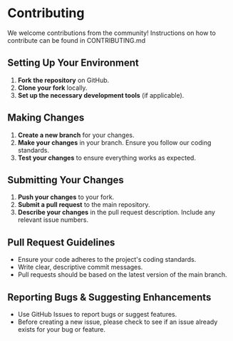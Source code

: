 # Contributing
We welcome contributions from the community! Instructions on how to contribute can be found in CONTRIBUTING.md

## Setting Up Your Environment
1. **Fork the repository** on GitHub.
2. **Clone your fork** locally.
3. **Set up the necessary development tools** (if applicable).

## Making Changes
1. **Create a new branch** for your changes.
2. **Make your changes** in your branch. Ensure you follow our coding standards.
3. **Test your changes** to ensure everything works as expected.

## Submitting Your Changes
1. **Push your changes** to your fork.
2. **Submit a pull request** to the main repository.
3. **Describe your changes** in the pull request description. Include any relevant issue numbers.

## Pull Request Guidelines
- Ensure your code adheres to the project's coding standards.
- Write clear, descriptive commit messages.
- Pull requests should be based on the latest version of the main branch.

## Reporting Bugs & Suggesting Enhancements
- Use GitHub Issues to report bugs or suggest features.
- Before creating a new issue, please check to see if an issue already exists for your bug or feature.
